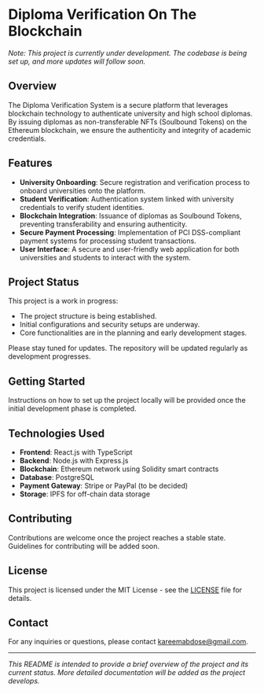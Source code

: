 # Diploma Verification On The Blockchain

*Note: This project is currently under development. The codebase is being set up, and more updates will follow soon.*

## Overview

The Diploma Verification System is a secure platform that leverages blockchain technology to authenticate university and high school diplomas. By issuing diplomas as non-transferable NFTs (Soulbound Tokens) on the Ethereum blockchain, we ensure the authenticity and integrity of academic credentials.

## Features

- **University Onboarding**: Secure registration and verification process to onboard universities onto the platform.
- **Student Verification**: Authentication system linked with university credentials to verify student identities.
- **Blockchain Integration**: Issuance of diplomas as Soulbound Tokens, preventing transferability and ensuring authenticity.
- **Secure Payment Processing**: Implementation of PCI DSS-compliant payment systems for processing student transactions.
- **User Interface**: A secure and user-friendly web application for both universities and students to interact with the system.

## Project Status

This project is a work in progress:

- The project structure is being established.
- Initial configurations and security setups are underway.
- Core functionalities are in the planning and early development stages.

Please stay tuned for updates. The repository will be updated regularly as development progresses.

## Getting Started

Instructions on how to set up the project locally will be provided once the initial development phase is completed.

## Technologies Used

- **Frontend**: React.js with TypeScript
- **Backend**: Node.js with Express.js
- **Blockchain**: Ethereum network using Solidity smart contracts
- **Database**: PostgreSQL
- **Payment Gateway**: Stripe or PayPal (to be decided)
- **Storage**: IPFS for off-chain data storage

## Contributing

Contributions are welcome once the project reaches a stable state. Guidelines for contributing will be added soon.

## License

This project is licensed under the MIT License - see the [LICENSE](LICENSE) file for details.

## Contact

For any inquiries or questions, please contact [kareemabdose@gmail.com](mailto:kareemabdose@gmail.com).

---

*This README is intended to provide a brief overview of the project and its current status. More detailed documentation will be added as the project develops.*
